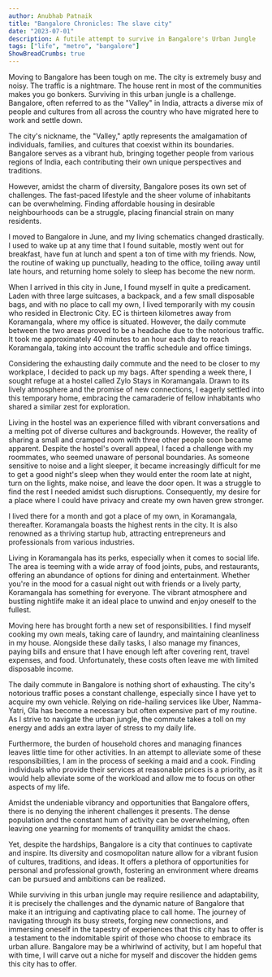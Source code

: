 ```yaml
---
author: Anubhab Patnaik
title: "Bangalore Chronicles: The slave city"
date: "2023-07-01"
description: A futile attempt to survive in Bangalore's Urban Jungle
tags: ["life", "metro", "bangalore"]
ShowBreadCrumbs: true 
---
```


Moving to Bangalore has been tough on me. The city is extremely busy and noisy. The traffic is a nightmare. The house rent in most of the communities makes you go bonkers. Surviving in this urban jungle is a challenge. Bangalore, often referred to as the "Valley" in India, attracts a diverse mix of people and cultures from all across the country who have migrated here to work and settle down.

The city's nickname, the "Valley," aptly represents the amalgamation of individuals, families, and cultures that coexist within its boundaries. Bangalore serves as a vibrant hub, bringing together people from various regions of India, each contributing their own unique perspectives and traditions.

However, amidst the charm of diversity, Bangalore poses its own set of challenges. The fast-paced lifestyle and the sheer volume of inhabitants can be overwhelming. Finding affordable housing in desirable neighbourhoods can be a struggle, placing financial strain on many residents.

I moved to Bangalore in June, and my living schematics changed drastically. I used to wake up at any time that I found suitable, mostly went out for breakfast, have fun at lunch and spent a ton of time with my friends. Now, the routine of waking up punctually, heading to the office, toiling away until late hours, and returning home solely to sleep has become the new norm.

When I arrived in this city in June, I found myself in quite a predicament. Laden with three large suitcases, a backpack, and a few small disposable bags, and with no place to call my own, I lived temporarily with my cousin who resided in Electronic City. EC is thirteen kilometres away from Koramangala, where my office is situated. However, the daily commute between the two areas proved to be a headache due to the notorious traffic. It took me approximately 40 minutes to an hour each day to reach Koramangala, taking into account the traffic schedule and office timings.

Considering the exhausting daily commute and the need to be closer to my workplace, I decided to pack up my bags. After spending a week there, I sought refuge at a hostel called Zylo Stays in Koramangala. Drawn to its lively atmosphere and the promise of new connections, I eagerly settled into this temporary home, embracing the camaraderie of fellow inhabitants who shared a similar zest for exploration.

Living in the hostel was an experience filled with vibrant conversations and a melting pot of diverse cultures and backgrounds. However, the reality of sharing a small and cramped room with three other people soon became apparent. Despite the hostel's overall appeal, I faced a challenge with my roommates, who seemed unaware of personal boundaries. As someone sensitive to noise and a light sleeper, it became increasingly difficult for me to get a good night's sleep when they would enter the room late at night, turn on the lights, make noise, and leave the door open. It was a struggle to find the rest I needed amidst such disruptions. Consequently, my desire for a place where I could have privacy and create my own haven grew stronger.

I lived there for a month and got a place of my own, in Koramangala, thereafter. Koramangala boasts the highest rents in the city. It is also renowned as a thriving startup hub, attracting entrepreneurs and professionals from various industries.

Living in Koramangala has its perks, especially when it comes to social life. The area is teeming with a wide array of food joints, pubs, and restaurants, offering an abundance of options for dining and entertainment. Whether you're in the mood for a casual night out with friends or a lively party, Koramangala has something for everyone. The vibrant atmosphere and bustling nightlife make it an ideal place to unwind and enjoy oneself to the fullest.

Moving here has brought forth a new set of responsibilities. I find myself cooking my own meals, taking care of laundry, and maintaining cleanliness in my house. Alongside these daily tasks, I also manage my finances, paying bills and ensure that I have enough left after covering rent, travel expenses, and food. Unfortunately, these costs often leave me with limited disposable income.

The daily commute in Bangalore is nothing short of exhausting. The city's notorious traffic poses a constant challenge, especially since I have yet to acquire my own vehicle. Relying on ride-hailing services like Uber, Namma-Yatri, Ola has become a necessary but often expensive part of my routine. As I strive to navigate the urban jungle, the commute takes a toll on my energy and adds an extra layer of stress to my daily life.

Furthermore, the burden of household chores and managing finances leaves little time for other activities. In an attempt to alleviate some of these responsibilities, I am in the process of seeking a maid and a cook. Finding individuals who provide their services at reasonable prices is a priority, as it would help alleviate some of the workload and allow me to focus on other aspects of my life.

Amidst the undeniable vibrancy and opportunities that Bangalore offers, there is no denying the inherent challenges it presents. The dense population and the constant hum of activity can be overwhelming, often leaving one yearning for moments of tranquillity amidst the chaos.

Yet, despite the hardships, Bangalore is a city that continues to captivate and inspire. Its diversity and cosmopolitan nature allow for a vibrant fusion of cultures, traditions, and ideas. It offers a plethora of opportunities for personal and professional growth, fostering an environment where dreams can be pursued and ambitions can be realized.

While surviving in this urban jungle may require resilience and adaptability, it is precisely the challenges and the dynamic nature of Bangalore that make it an intriguing and captivating place to call home. The journey of navigating through its busy streets, forging new connections, and immersing oneself in the tapestry of experiences that this city has to offer is a testament to the indomitable spirit of those who choose to embrace its urban allure. Bangalore may be a whirlwind of activity, but I am hopeful that with time, I will carve out a niche for myself and discover the hidden gems this city has to offer.
